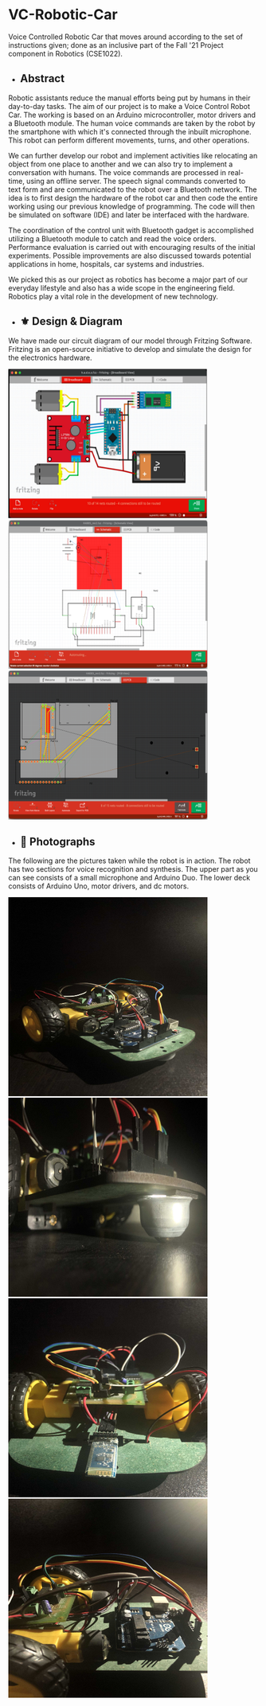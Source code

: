# VC-Robotic-Car
Voice Controlled Robotic Car that moves around according to the set of instructions given; done as an inclusive part of the Fall '21 Project component in Robotics (CSE1022).

- ## Abstract

Robotic assistants reduce the manual efforts being put by humans in their day-to-day tasks. The aim of our project is to make a Voice Control Robot Car. The working is based on an Arduino microcontroller, motor drivers and a Bluetooth module. The human voice commands are taken by the robot by the smartphone with which it's connected through the inbuilt microphone. This robot can perform different movements, turns, and other operations. 

We can further develop our robot and implement activities like relocating an object from one place to another and we can also try to implement a conversation with humans. The voice commands are processed in real-time, using an offline server. The speech signal commands converted to text form and are communicated to the robot over a Bluetooth network. The idea is to first design the hardware of the robot car and then code the entire working using our previous knowledge of programming. The code will then be simulated on software (IDE) and later be interfaced with the hardware. 

The coordination of the control unit with Bluetooth gadget is accomplished utilizing a Bluetooth module to catch and read the voice orders. Performance evaluation is carried out with encouraging results of the initial experiments. Possible improvements are also discussed towards potential applications in home, hospitals, car systems and industries. 

We picked this as our project as robotics has become a major part of our everyday lifestyle and also has a wide scope in the engineering field. Robotics play a vital role in the development of new technology.

- ## ⚜️ Design & Diagram

We have made our circuit diagram of our model through Fritzing Software. Fritzing is an open-source initiative to develop and simulate the design for the electronics hardware.

<img src="images/1.png" width="400" height="300">
<img src="images/2.png" width="400" height="300">
<img src="images/3.png" width="400" height="300">

- ## 📸 Photographs

The following are the pictures taken while the robot is in action. The robot has two sections for voice recognition and synthesis. The upper part as you can see consists of a small microphone and Arduino Duo. The lower deck consists of Arduino Uno, motor drivers, and dc motors.

<img src="https://raw.githubusercontent.com/4bdul4ziz/VC-Robotic-Car/main/images/frontal-view.jpg" width="400" height="400">
<img src="https://raw.githubusercontent.com/4bdul4ziz/VC-Robotic-Car/main/images/bottom-view.jpg" width="400" height="400">
<img src="https://raw.githubusercontent.com/4bdul4ziz/VC-Robotic-Car/main/images/rear-view.jpg" width="400" height="400">
<img src="https://raw.githubusercontent.com/4bdul4ziz/VC-Robotic-Car/main/images/side-view.jpg" width="400" height="400">
